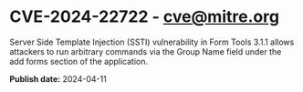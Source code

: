 # CVE-2024-22722 - cve@mitre.org

Server Side Template Injection (SSTI) vulnerability in Form Tools 3.1.1 allows attackers to run arbitrary commands via the Group Name field under the add forms section of the application.

**Publish date:** 2024-04-11
